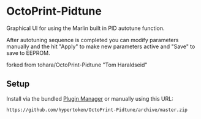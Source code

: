 # OctoPrint-Pidtune

Graphical UI for using the Marlin built in PID autotune function.

After autotuning sequence is completed you can modify parameters manually and the hit "Apply" to make new parameters active and "Save" to save to EEPROM.

forked from tohara/OctoPrint-Pidtune "Tom Haraldseid"

## Setup

Install via the bundled [Plugin Manager](https://github.com/foosel/OctoPrint/wiki/Plugin:-Plugin-Manager)
or manually using this URL:

    https://github.com/hypertoken/OctoPrint-Pidtune/archive/master.zip


